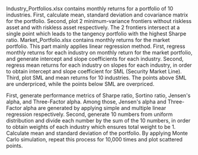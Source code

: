Industry_Portfolios.xlsx contains monthly returns for a portfolio of 10 industries. First, calculate mean, standard deviation and covariance matrix for the portfolio. Second, plot 2 minimum-variance frontiers without riskless asset and with riskless asset respectively. The 2 frontiers intersect at a single point which leads to the tangency portfolio with the highest Sharpe ratio.
Market_Portfolio.xlsx contains monthly returns for the market portfolio. This part mainly applies linear regression method. First, regress monthly returns for each industry on monthly return for the market portfolio, and generate intercept and slope coefficients for each industry. Second, regress mean returns for each industry on slopes for each industry, in order to obtain intercept and slope coefficient for SML (Security Market Line). Third, plot SML and mean returns for 10 industries. The points above SML are underpriced, while the points below SML are overpriced.

First, generate performance metrics of Sharpe ratio, Sortino ratio, Jensen's alpha, and Three-Factor alpha. Among those, Jensen's alpha and Three-Factor alpha are generated by applying simple and multiple linear regression respectively. Second, generate 10 numbers from uniform distribution and divide each number by the sum of the 10 numbers, in order to obtain weights of each industry which ensures total weight to be 1. Calculate mean and standard deviation of the portfolio. By applying Monte Carlo simulation, repeat this process for 10,000 times and plot scattered points.
